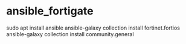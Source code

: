 # ansible_fortigate
sudo apt install ansible
ansible-galaxy collection install fortinet.fortios
ansible-galaxy collection install community.general
